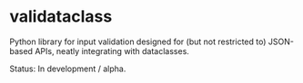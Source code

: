 # validataclass

Python library for input validation designed for (but not restricted to) JSON-based APIs, neatly integrating with dataclasses. 

Status: In development / alpha.
